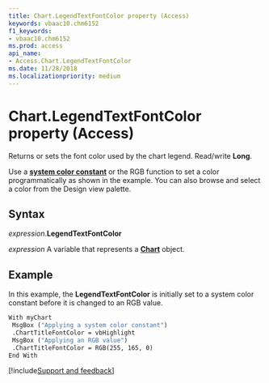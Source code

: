 ```yaml
---
title: Chart.LegendTextFontColor property (Access)
keywords: vbaac10.chm6152
f1_keywords:
- vbaac10.chm6152
ms.prod: access
api_name:
- Access.Chart.LegendTextFontColor
ms.date: 11/28/2018
ms.localizationpriority: medium
---
```



# Chart.LegendTextFontColor property (Access)

Returns or sets the font color used by the chart legend. Read/write **Long**.

Use a **[system color constant](../language/reference/user-interface-help/system-color-constants.md)** or the RGB function to set a color programmatically as shown in the example. You can also browse and select a color from the Design view palette.


## Syntax

_expression_.**LegendTextFontColor**

_expression_ A variable that represents a **[Chart](Access.Chart.md)** object.


## Example

In this example, the **LegendTextFontColor** is initially set to a system color constant before it is changed to an RGB value.

```vb
With myChart
 MsgBox ("Applying a system color constant")
 .ChartTitleFontColor = vbHighlight
 MsgBox ("Applying an RGB value")
 .ChartTitleFontColor = RGB(255, 165, 0)
End With
```

[!include[Support and feedback](~/includes/feedback-boilerplate.md)]